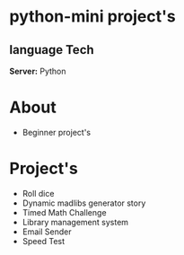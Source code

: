# **python-mini project's**


## language Tech

**Server:** Python

# About
- Beginner project's

# Project's 
- Roll dice
- Dynamic madlibs generator story
- Timed Math Challenge 
- Library management system
- Email Sender
- Speed Test


